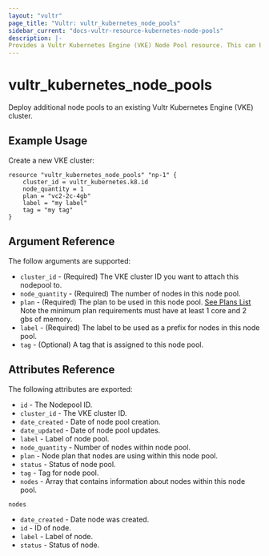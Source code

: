 ```yaml
---
layout: "vultr"
page_title: "Vultr: vultr_kubernetes_node_pools"
sidebar_current: "docs-vultr-resource-kubernetes-node-pools"
description: |-
Provides a Vultr Kubernetes Engine (VKE) Node Pool resource. This can be used to create, read, modify, and delete VKE clusters on your Vultr account.
---
```


# vultr_kubernetes_node_pools

Deploy additional node pools to an existing Vultr Kubernetes Engine (VKE) cluster.

## Example Usage

Create a new VKE cluster:

```hcl
resource "vultr_kubernetes_node_pools" "np-1" {
    cluster_id = vultr_kubernetes.k8.id
    node_quantity = 1
    plan = "vc2-2c-4gb"
    label = "my label"
    tag = "my tag"
}

```

## Argument Reference

The follow arguments are supported:

* `cluster_id` - (Required) The VKE cluster ID you want to attach this nodepool to.
* `node_quantity` - (Required) The number of nodes in this node pool.
* `plan` - (Required) The plan to be used in this node pool. [See Plans List](https://www.vultr.com/api/#operation/list-plans) Note the minimum plan requirements must have at least 1 core and 2 gbs of memory.
* `label` - (Required) The label to be used as a prefix for nodes in this node pool.
* `tag` - (Optional) A tag that is assigned to this node pool.



## Attributes Reference

The following attributes are exported:
* `id` - The Nodepool ID.
* `cluster_id` - The VKE cluster ID.
* `date_created` - Date of node pool creation.
* `date_updated` - Date of node pool updates.
* `label` - Label of node pool.
* `node_quantity` - Number of nodes within node pool.
* `plan` - Node plan that nodes are using within this node pool.
* `status` - Status of node pool.
* `tag` - Tag for node pool.
* `nodes` - Array that contains information about nodes within this node pool.

`nodes`

* `date_created` - Date node was created.
* `id` - ID of node.
* `label` - Label of node.
* `status` - Status of node.